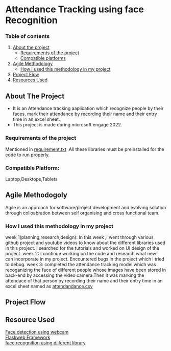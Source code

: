 # Attendance Tracking using face Recognition
### Table of contents <BR>
1. [About the project](https://github.com/ADHYA-MITTAL/face-recognition/new/main?readme=1#about-the-project)<br>
    - [Requirements of the project](https://github.com/ADHYA-MITTAL/face-recognition/edit/main/README.md#requirements-of-the-project)<br>
    - [Compatible platforms](https://github.com/ADHYA-MITTAL/face-recognition/edit/main/README.md#compatible-platform)<br>  
2. [Agile Methodology](https://github.com/ADHYA-MITTAL/face-recognition/new/main?readme=1#agile-methodogoly)<br>
    - [How I used this methodology in my project](https://github.com/ADHYA-MITTAL/face-recognition#how-i-used-this-methodology-in-my-project)<br>
3. [Project Flow](https://github.com/ADHYA-MITTAL/face-recognition/new/main?readme=1#project-flow) <br>
4. [Resources Used](https://github.com/ADHYA-MITTAL/face-recognition/new/main?readme=1#resource-used)
  
## About The Project
- It is an Attendance tracking aaplication which recognize people by their faces, mark their attendance by recording their name and their entry time in an excel sheet.
- This project is made during microsoft engage 2022.<br>
### Requirements of the project
Mentioned in [requirement.txt](https://github.com/ADHYA-MITTAL/face-recognition/blob/main/requirement.txt) .All these libraries must be preinstalled for the code to run properly. <br>
### Compatible Platform:<br>
Laptop,Desktops,Tablets
## Agile Methodogoly
Agile is an approach for software/project development and evolving solution through colloabration between self organising and cross functional team.
### How I used this methodology in my project
week 1(planning,research,design):
In this week ,i went through various github project and youtube videos to know about the different libraries used in this project. I searched for the tutorials and worked on UI design of the project.
week 2:
 I continue working on the code and research what new i can incorporate in my project. Encountered bugs in the project which i tried to debug.
week 3: 
 completed the attendance tracking model which was recoganizing the face of different people whose images have been stored in back-end by accessing the video camera.Then it was marking the attendace of that person by recording their name and their entry time in an excel sheet named as [attendandance.csv]()
## Project Flow
  
## Resource Used
 [Face detection using webcam](https://realpython.com/face-detection-in-python-using-a-webcam/#pre-requisites)<br>
 [Flaskweb Framework](https://www.youtube.com/watch?v=Az1MH_e1hVA)<br>
 [face recognition using diiferent library](https://analyticsindiamag.com/a-complete-guide-on-building-a-face-attendance-system/)
